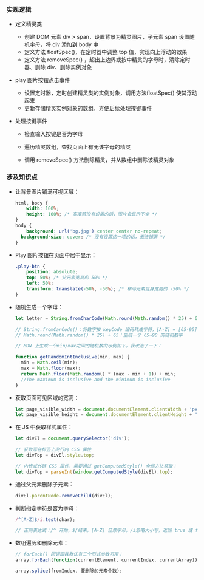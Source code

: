 ### 实现逻辑

* 定义精灵类

  * 创建 DOM 元素 div > span，设置背景为精灵图片，子元素 span 设置随机字母，将 div 添加到 body 中
  * 定义方法 floatSpec()，在定时器中调整 top 值，实现向上浮动的效果
  * 定义方法 removeSpec() ，超出上边界或按中精灵的字母时，清除定时器、删除 div、删除实例对象

* play 图片按钮点击事件

  * 设置定时器，定时创建精灵类的实例对象，调用方法floatSpec() 使其浮动起来
  * 更新存储精灵实例对象的数组，方便后续处理按键事件

* 处理按键事件

  * 检查输入按键是否为字母

  * 遍历精灵数组，查找页面上有无该字母的精灵

  * 调用 removeSpec() 方法删除精灵，并从数组中删除该精灵对象

    

### 涉及知识点

* 让背景图片铺满可视区域： 

  ```css
  html, body {
      width: 100%;
      height: 100%; /* 高度若没有设置的话，图片会显示不全 */  
  }
  body {
      background: url('bg.jpg') center center no-repeat;
  	background-size: cover; /* 没有设置这一项的话，无法铺满 */
  }
  ```

  

* Play 图片按钮在页面中居中显示：

  ```css
  .play-btn {
      position: absolute;
      top: 50%;	/* 父元素宽高的 50% */
      left: 50%;
      transform: translate(-50%, -50%); /* 移动元素自身宽高的 -50% */
  }
  ```



* 随机生成一个字母：

  ```js
  let letter = String.fromCharCode(Math.round(Math.random() * 25) + 65);
  
  // String.fromCarCode()：将数字按 keyCode 编码转成字符，[A-Z] = [65-95]
  // Math.round(Math.random() * 25) + 65：生成一个 65~90 的随机数字
  
  // MDN 上生成一个min/max之间的随机数的示例如下，我改造了一下：
  
  function getRandomIntInclusive(min, max) {
    min = Math.ceil(min);
    max = Math.floor(max);
    return Math.floor(Math.random() * (max - min + 1)) + min; 
    //The maximum is inclusive and the minimum is inclusive 
  }
  ```



* 获取页面可见区域的宽高：

  ```js
  let page_visible_width = document.documentElement.clientWidth + 'px';
  let page_visible_height = document.documentElement.clientHeight + 'px';
  ```



* 在 JS 中获取样式属性：

  ```js
  let divEl = document.querySelector('div');
  
  // 获取写在标签上的行内 CSS 属性
  let divTop = divEl.style.top;
  
  // 内嵌或外链 CSS 属性，需要通过 getComputedStyle() 全局方法获取： 
  let divTop = parseInt(window.getComputedStyle(divEl).top);
  ```

  

* 通过父元素删除子元素：

  ```js
  divEl.parentNode.removeChild(divEl);
  ```



* 判断指定字符是否为字母：

  ```js
  /^[A-Z]$/i.test(char);
  
  // 正则表达式：/^ 开始，$/结束，[A-Z] 任意字母，/i忽略大小写，返回 true 或 false；
  ```

  

* 数组遍历和删除元素：

  ```js
  // forEach() 回调函数默认有三个形式参数可用：
  array.forEach(function(currentElement, currentIndex, currentArray));
  
  array.splice(fromIndex, 要删除的元素个数);
  ```

  